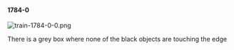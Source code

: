 #### 1784-0
![train-1784-0-0.png](https://github.com/lil-lab/nlvr/raw/master/nlvr/train/images/39/train-1784-0-0.png "train-1784-0-0.png")

There is a grey box where none of the black objects are touching the edge